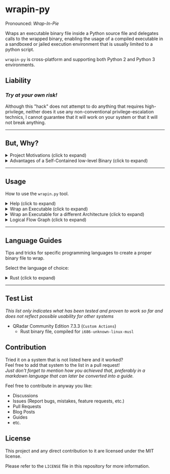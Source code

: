 # wrapin-py  

Pronounced: _Wrap-In-Pie_  

Wraps an executable binary file inside a Python source file and delegates calls to the wrapped binary, enabling the usage of a compiled executable in a sandboxed or jailed execution environment that is usually limited to a python script.

`wrapin-py` is cross-platform and supporting both Python 2 and Python 3 environments.

## Liability

### __*Try at your own risk!*__  

Although this "hack" does not attempt to do anything that requires high-privilege, neither does it use any non-conventional privilege-escalation technics, I cannot guarantee that it will work on your system or that it will not break anything.

---

## But, Why?

<details>
<summary>Project Motivations (click to expand)</summary>

## Project Motivations

This project serves me as a research and a Proof-of-Concept, about the idea of using Rust as a scripting language for platforms that usually support scripting with interpreted languages. Hopefully, scripting directly in the Rust programming language, will be a thing of the future for closed systems as well.

Languages used for scripting within closed source products are usually running inside a very limited sandbox or jailed environment, which at best, is able to offer us usage of the base libraries of the language or maybe even a few selected third-parties (e.g. `requests`). Also, some environments are still using Python 2 and do not support more advanced features, such as Python annotations that can help reduce errors (when used correctly) by guiding our IDE to catch misuse mistakes early on.

For the most part, Python is still powerful, easy, and good enough for about any scripting task. But for some more advanced use case scenarios, when logic can get real complex with advanced features, an alternative may fit better.

As I worked with the Rust programming language recently, I realized it has some big advantages that could serve me well when my projects (scripts or otherwise) get long and complex with their logical flows. An advantage well noticed when returning to an old Python project (even when it has a good or even a great design). This ultimately lead me to wonder if using Rust, a statically-compiled, strongly-typed and a new generation of a low-level language (comparable to C\C++ on steroids), could serve me for a complex script design while using its powerful compiler as an excellent guarantee for my code correctness. Modifying and maintaining a complex Rust program gets me a peace of mind as I know that if it compiles, it is correct.

</details>

<details>
<summary>Advantages of a Self-Contained low-level Binary (click to expand)</summary>

## Advantages of a Self-Contained low-level Binary

1. __*Single file*__, independent of any runtime environment, can be embedded with third-party libraries while offering more advanced APIs, such that are not part of the core Python libraries which are provided by default in the sandboxed environment  
   - __Caveat:__ In restricted, stripped environments, this can work as long as your binary does not try to use dynamically linked APIs which may be restricted or completely missing in that sandboxed environment (e.g. `cmake` or native `OpenSSL`).

2. Written in a strongly typed, statically compiled programming language for a complex project, can detect potential problems at compile-time, long before they reach production, especially for the rare, "invisible" bug cases that camouflage themselves within tons of code so they can show up at the worse moment in production.

3. It can provide you with bare-metal performance for some heavy calculations.

</details>

---

## Usage

How to use the `wrapin.py` tool.

<details>
<summary>Help (click to expand)</summary>

### Help

You can find the most updated command list in the help menu, using the `--help` switch.

```bash
python wrapin.py --help
```

#### Output

```text
usage: wrapin.py [-h] [-o OUTPUT] [-t TARGET] binary_file

Wrap a binary file into a Python file container to be used in 
the context of scripting environments that are some what limited to Python and its core libraries.

positional arguments:
  binary_file           The binary file to be wrapped inside the Python file container.

options:
  -h, --help            show this help message and exit
  -o OUTPUT, --output OUTPUT
                        Specify the output path for the Python container file.
  -t TARGET, --target TARGET
                        Specify the target operating system for the binary file: `Windows`, `Linux` or `Darwin`. By
                        default, the current operating system is selected. Mismatch of configurations with the wrapped
                        file will cause a failure in execution and will exit with an error.
```

</details>  

<details>
<summary>Wrap an Executable (click to expand)</summary>

### Wrap an Executable

```powershell
python wrapin.py hello_world_windows.exe
```

Will produce the wrapper file: `hello_world_windows.exe.wrapped.py`

📦 (Working directory)  
 ┣ 📜hello_world_windows.exe  
 ┣ 📜hello_world_windows.exe.wrapped.py 👈  
 ┗ 📜wrapin.py

- Upload the wrapper file as an automations script to your external system.

</details>  

<details>
<summary>Wrap an Executable for a different Architecture (click to expand)</summary>

### Wrap an Executable for a different Architecture

The next is an example of wrapping a *Linux* binary file from a *Windows* environment

```powershell
python wrapin.py hello_world_linux.bin --target=linux
```

- Providing a wrong platform, e.g. running the wrapper file in a Windows environment while it is configured for Linux, will simply exit with an error, without trying to run the wrapped executable.  

</details>

<details>
<summary>Logical Flow Graph (click to expand)</summary>

## Logical Flow Graph

### Wrap & Upload the Executable

![Alt text](./assets/wrapping-diagram.svg)

### Auto-Unwrap & Delegate Script Calls

![Alt text](./assets/unwrapping-diagram.svg)

- The wrapped file is unwrapped into a directory called `unwrapped` that is automatically created within the logged machine user's home directory (`~`). This is done to make sure that a lack of permissions will not pose a problem.

</details>

---

## Language Guides

Tips and tricks for specific programming languages to create a proper binary file to wrap.

Select the language of choice:

<details>
<summary>Rust (click to expand)</summary>

### Optimize for Size

Unless you have some very specific requirements, it is recommended for you to optimize your binary for size in the context of scripting.

- Configure `Cargo.toml` to optimize the `--release` build for size  
  - Use `panic = 'abort'` to exit on panic rather than unwind, unless you are catching unwind to recover from panics in your use case

```toml
[profile.release]
panic = 'abort'
codegen-units = 1
incremental = true
lto = true
opt-level = 'z' # Optimize for size
```

### Building to 32-bit Targets (Reducing Size)

Add a 32-bit target to reduce the binary size, unless you are expected to use more than 4 GB RAM or having some other limiting reason to do so.

- If you insist on a 64-bit binary, replace all `i686` values with `x86_64`

---

<details>
<summary>Windows 32-bit (click to expand)</summary>

Add `i686-pc-windows-msvc` to the rustup toolchain

```powershell
rustup target add i686-pc-windows-msvc
```

Build target

```powershell
cargo build --target=i686-pc-windows-msvc --release
```

</details>

---

<details>
<summary>Linux 32-bit (click to expand)</summary>

Since we are most probably building for a limited jail or sandboxed environment, our best chance is to compile to `musl` instead of `gnu`, since `gnu` is using APIs that are dynamically linked and may be absent within the context of the sandbox.  

### GNU & MUSL

- You can always try `gnu` first and fallback to `musl`  
- Using `musl` requires you to use pure Rust alternative libraries. e.g. replace `rust-native-tls` with `rust-tls`  
- Don't get discouraged using `musl` if your `gnu` binary cannot access dynamically linked libraries; This could also explain why some of your python code is unable to perform certain functionalities as well. With `musl` you can get a chance to overcome these problems.

### Building Proper   

Add `i686-unknown-linux-musl` to the rustup toolchain

```bash
rustup target add i686-unknown-linux-musl
```

Build target

```bash
cargo build --target=i686-unknown-linux-musl --release
```

</details>

</details>

---

## Test List

*This list only indicates what has been tested and proven to work so far and does not reflect possible usability for other systems*

- QRadar Community Edition 7.3.3 (`Custom Actions`)
  - Rust binary file, compiled for  `i686-unknown-linux-musl`

## Contribution  

Tried it on a system that is not listed here and it worked?  
Feel free to add that system to the list in a pull request!  
*Just don't forget to mention how you achieved that, preferably in a markdown language that can later be converted into a guide.*

Feel free to contribute in anyway you like:

- Discussions  
- Issues (Report bugs, mistakes, feature requests, etc.)  
- Pull Requests  
- Blog Posts  
- Guides  
- etc.  

## License

This project and any direct contribution to it are licensed under the MIT license.

Please refer to the `LICENSE` file in this repository for more information.
